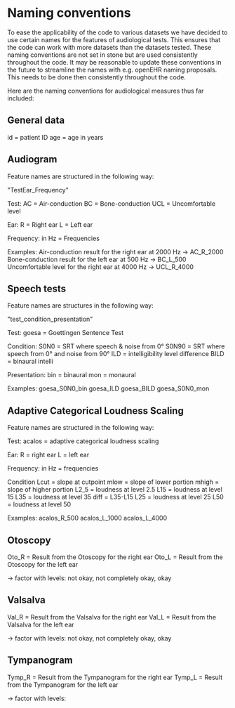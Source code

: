 # Naming conventions

To ease the applicability of the code to various datasets we have decided to use certain names for the features of audiological tests. This ensures that the code can work with more datasets than the datasets tested. These naming conventions are not set in stone but are used consistently throughout the code. It may be reasonable to update these conventions in the future to streamline the names with e.g. openEHR naming proposals. This needs to be done then consistently throughout the code. 

Here are the naming conventions for audiological measures thus far included:

## General data

id = patient ID
age = age in years 


## Audiogram 

Feature names are structured in the following way:

"TestEar_Frequency"

Test: 
AC = Air-conduction
BC = Bone-conduction 
UCL = Uncomfortable level

Ear: 
R = Right ear
L = Left ear 

Frequency:
in Hz = Frequencies 

Examples:
Air-conduction result for the right ear at 2000 Hz
-> AC_R_2000
Bone-conduction result for the left ear at 500 Hz
-> BC_L_500
Uncomfortable level for the right ear at 4000 Hz
-> UCL_R_4000



## Speech tests 

Feature names are structures in the following way: 

"test_condition_presentation"

Test:
goesa = Goettingen Sentence Test

Condition:
S0N0 = SRT where speech & noise from 0°
S0N90 = SRT where speech from 0° and noise from 90°
ILD = intelligibility level difference
BILD = binaural intelli

Presentation: 
bin = binaural
mon = monaural

Examples:
goesa_S0N0_bin
goesa_ILD
goesa_BILD
goesa_S0N0_mon



## Adaptive Categorical Loudness Scaling 
Feature names are structured in the following way:

Test: 
acalos = adaptive categorical loudness scaling

Ear:
R = right ear
L = left ear

Frequency:
in Hz = frequencies 

Condition
Lcut = slope at cutpoint
mlow = slope of lower portion
mhigh = slope of higher portion
L2_5 = loudness at level 2.5
L15 = loudness at level 15
L35 = loudness at level 35
diff = L35-L15
L25 = loudness at level 25
L50 = loudness at level 50 


Examples:
acalos_R_500
acalos_L_1000
acalos_L_4000



## Otoscopy 

Oto_R = Result from the Otoscopy for the right ear 
Oto_L = Result from the Otoscopy for the left ear 

-> factor with levels: not okay, not completely okay, okay


## Valsalva 
Val_R = Result from the Valsalva for the right ear
Val_L = Result from the Valsalva for the left ear

-> factor with levels: not okay, not completely okay, okay


## Tympanogram 
Tymp_R = Result from the Tympanogram for the right ear 
Tymp_L = Result from the Tympanogram for the left ear 

-> factor with levels: 






